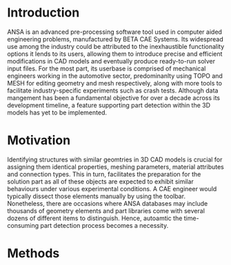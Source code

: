 # Introduction
ANSA is an advanced pre-processing software tool used in computer aided engineering problems, manufactured by BETA CAE Systems. Its widespread use among the industry could be attributed to the inexhaustible functionality options it lends to its users, allowing them to introduce precise and efficient modifications in CAD models and eventually produce ready-to-run solver input files. For the most part, its userbase is comprised of mechanical engineers working in the automotive sector, predominanlty using TOPO and MESH for editing geometry and mesh respectively, along with more tools to facilitate industry-specific experiments such as crash tests. Although data mangement has been a fundamental objective for over a decade across its development timeline, a feature supporting part detection within the 3D models has yet to be implemented.

# Motivation
Identifying structures with similar geomtries in 3D CAD models is crucial for assigning them identical properties, meshing parameters, material attributes and connection types. This in turn, facilitates the preparation for the solution part as all of these objects are expected to exhibit similar behaviours under various experimental conditions. A CAE engineer would typically dissect those elements manually by using the toolbar. Nonetheless, there are occasions where ANSA databases may include thousands of geometry elements and part libraries come with several dozens of different items to distinguish. Hence, autoamtic the time-consuming part detection process becomes a necessity.

# Methods
